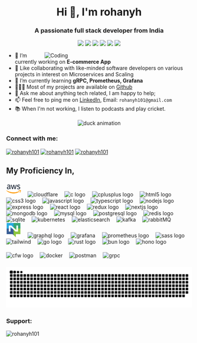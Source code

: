 
<h1 align="center">Hi 👋, I'm rohanyh</h1>
<h3 align="center">A passionate full stack developer from India</h3>



<!--
<p align="left">
  <img src="https://komarev.com/ghpvc/?username=rohanyh101&label=Profile%20views&color=0e75b6&style=flat" alt="rohanyh101" />
</p>
<p align="left">
  <a href="https://twitter.com/rohanyh101" target="_blank">
    <img src="https://img.shields.io/twitter/follow/rohanyh101?logo=twitter&style=for-the-badge" alt="rohanyh101" />
  </a>
</p>
-->

<p align="center">
    <a href="https://github.com/rohanyh101/rohanyh101"><img src="https://komarev.com/ghpvc/?username=rohanyh101&abbreviated=true&label=Profile%20views&color=0e75b6&style=flat"></a>
    <a href="https://github.com/rohanyh101/rohanyh101"><img src="https://img.shields.io/badge/status-updating-brightgreen.svg"></a>
    <a href="https://github.com/rohanyh101/rohanyh101/"><img src="https://img.shields.io/github/contributors/rohanyh101/rohanyh101?color=blue"></a>
    <a href="https://github.com/rohanyh101/rohanyh101/"><img src="https://img.shields.io/github/stars/rohanyh101/rohanyh101.svg?logo=github"></a>
    <a href="https://github.com/rohanyh101/rohanyh101/network/members"><img src="https://img.shields.io/github/forks/rohanyh101/rohanyh101.svg?color=blue&logo=github"></a>
    <a href="https://github.com/rohanyh101/rohanyh101"><img src="https://visitor-badge.lithub.cc/badge?page_id=rohanyh101.MyREADME.MD"></a>
</p>

<img align="right" alt="Coding" width="400" src="https://giffiles.alphacoders.com/296/2968.gif"/>

- 🔭 I’m currently working on **E-commerce App**
- 🤝 Like collaborating with like-minded software developers on various
      </br> projects in interest on Microservices and Scaling
- 🌱 I’m currently learning **gRPC, Prometheus, Grafana**
- 👨🏻‍💻 Most of my projects are available on [Github](https://github.com/rohanyh101)
- 💬 Ask me about anything tech related, I am happy to help;
- 📫 Feel free to ping me on [LinkedIn](https://www.linkedin.com/in/rohan-honnakatti-040b03241/), Email: ```rohanyh101@gmail.com```
- 📚 When I'm not working, I listen to podcasts and play cricket.


<p align="center">
<img align="center" src="https://i.pinimg.com/originals/57/61/5b/57615b8c0092a66c1d4058b1692955cc.gif" alt="duck animation" />
</p>

<h3 align="left">Connect with me:</h3>
<p align="left">
<a href="https://linkedin.com/in/rohanyh101" target="blank"><img align="center" src="https://raw.githubusercontent.com/rahuldkjain/github-profile-readme-generator/master/src/images/icons/Social/linked-in-alt.svg" alt="rohanyh101" height="30" width="40" /></a>
<a href="https://twitter.com/rohanyh101" target="blank"><img align="center" src="https://raw.githubusercontent.com/rahuldkjain/github-profile-readme-generator/master/src/images/icons/Social/twitter.svg" alt="rohanyh101" height="30" width="40" /></a>
<!-- <a href="https://fb.com/rohanyh101" target="blank"><img align="center" src="https://raw.githubusercontent.com/rahuldkjain/github-profile-readme-generator/master/src/images/icons/Social/facebook.svg" alt="rohanyh101" height="30" width="40" /></a> -->
<a href="mailto:rohanyh101@gmail.com" target="blank"><img align="center" src="https://img.icons8.com/fluent/48/000000/gmail.png" alt="rohanyh101" width="3.5%" /></a>
<!-- <a href="https://instagram.com/rohanyh101" target="blank"><img align="center" src="https://raw.githubusercontent.com/rahuldkjain/github-profile-readme-generator/master/src/images/icons/Social/instagram.svg" alt="rohanyh101" height="30" width="40" /></a> -->
<!-- <a href="https://medium.com/@rohanyh101" target="blank"><img align="center" src="https://raw.githubusercontent.com/rahuldkjain/github-profile-readme-generator/master/src/images/icons/Social/medium.svg" alt="@rohanyh101" height="30" width="40" /></a> -->

<!-- <a href="https://www.youtube.com/c/rohanyh101" target="blank"><img align="center" src="https://raw.githubusercontent.com/rahuldkjain/github-profile-readme-generator/master/src/images/icons/Social/youtube.svg" alt="rohanyh101" height="30" width="40" /></a> -->
</p>
<!--
<h3 align="left">Languages and Tools:</h3>
<p align="left">
  <img src="https://raw.githubusercontent.com/devicons/devicon/master/icons/amazonwebservices/amazonwebservices-original-wordmark.svg" alt="aws" width="40" height="40"/>
<img src="https://raw.githubusercontent.com/devicons/devicon/master/icons/bootstrap/bootstrap-plain-wordmark.svg" alt="bootstrap" width="40" height="40"/>
<img src="https://raw.githubusercontent.com/devicons/devicon/master/icons/c/c-original.svg" alt="c" width="40" height="40"/>
<img src="https://www.vectorlogo.zone/logos/apache_cassandra/apache_cassandra-icon.svg" alt="cassandra" width="40" height="40"/>
<img src="https://raw.githubusercontent.com/devicons/devicon/master/icons/cplusplus/cplusplus-original.svg" alt="cplusplus" width="40" height="40"/>
<img src="https://raw.githubusercontent.com/devicons/devicon/master/icons/css3/css3-original-wordmark.svg" alt="css3" width="40" height="40"/>
<img src="https://github.com/rohanyh101/MyProfile/assets/120084118/7e88a969-a805-4a5d-9eac-69438071cfaf" alt="docker" width="45" height="45"/>
<img src="https://www.vectorlogo.zone/logos/elastic/elastic-icon.svg" alt="elasticsearch" width="40" height="40"/>
<img src="https://raw.githubusercontent.com/devicons/devicon/master/icons/express/express-original-wordmark.svg" alt="express" width="40" height="40"/>
<img src="https://www.vectorlogo.zone/logos/git-scm/git-scm-icon.svg" alt="git" width="40" height="40"/>
<img src="https://raw.githubusercontent.com/devicons/devicon/master/icons/go/go-original.svg" alt="go" width="40" height="40"/>
<img src="https://www.vectorlogo.zone/logos/grafana/grafana-icon.svg" alt="grafana" width="40" height="40"/>
<img src="https://www.vectorlogo.zone/logos/graphql/graphql-icon.svg" alt="graphql" width="40" height="40"/>
<img src="https://raw.githubusercontent.com/devicons/devicon/master/icons/html5/html5-original-wordmark.svg" alt="html5" width="40" height="40"/>
<img src="https://raw.githubusercontent.com/devicons/devicon/master/icons/javascript/javascript-original.svg" alt="javascript" width="40" height="40"/>
<img src="https://www.vectorlogo.zone/logos/jenkins/jenkins-icon.svg" alt="jenkins" width="40" height="40"/>
<img src="https://www.vectorlogo.zone/logos/apache_kafka/apache_kafka-icon.svg" alt="kafka" width="40" height="40"/>
<img src="https://raw.githubusercontent.com/devicons/devicon/master/icons/mongodb/mongodb-original-wordmark.svg" alt="mongodb" width="40" height="40"/>
<img src="https://raw.githubusercontent.com/devicons/devicon/master/icons/mysql/mysql-original-wordmark.svg" alt="mysql" width="40" height="40"/>
<img src="https://cdn.worldvectorlogo.com/logos/nextjs-2.svg" alt="nextjs" width="40" height="40"/>
<img src="https://raw.githubusercontent.com/devicons/devicon/master/icons/nodejs/nodejs-original-wordmark.svg" alt="nodejs" width="40" height="40"/>
<img src="https://raw.githubusercontent.com/devicons/devicon/master/icons/postgresql/postgresql-original-wordmark.svg" alt="postgresql" width="40" height="40"/>
<img src="https://www.vectorlogo.zone/logos/getpostman/getpostman-icon.svg" alt="postman" width="40" height="40"/>
<img src="https://www.vectorlogo.zone/logos/rabbitmq/rabbitmq-icon.svg" alt="rabbitMQ" width="40" height="40"/>
<img src="https://raw.githubusercontent.com/devicons/devicon/master/icons/react/react-original-wordmark.svg" alt="react" width="40" height="40"/>
<img src="https://raw.githubusercontent.com/devicons/devicon/master/icons/redis/redis-original-wordmark.svg" alt="redis" width="40" height="40"/>
<img src="https://raw.githubusercontent.com/devicons/devicon/master/icons/redux/redux-original.svg" alt="redux" width="40" height="40"/>
<img src="https://www.rust-lang.org/logos/rust-logo-512x512.png" alt="rust" width="40" height="40"/>
<img src="https://raw.githubusercontent.com/devicons/devicon/master/icons/sass/sass-original.svg" alt="sass" width="40" height="40"/>
<img src="https://www.vectorlogo.zone/logos/sqlite/sqlite-icon.svg" alt="sqlite" width="40" height="40"/>
<img src="https://www.vectorlogo.zone/logos/tailwindcss/tailwindcss-icon.svg" alt="tailwind" width="40" height="40"/>
<img src="https://raw.githubusercontent.com/devicons/devicon/master/icons/typescript/typescript-original.svg" alt="typescript" width="40" height="40"/>
</p>
-->

<h2 align="left">My Proficiency In,</h2>

<div align="left">
  <img src="https://raw.githubusercontent.com/devicons/devicon/master/icons/amazonwebservices/amazonwebservices-original-wordmark.svg" alt="aws" width="40" height="40"/>
  <img width="10" />
  <img src="https://upload.wikimedia.org/wikipedia/commons/9/94/Cloudflare_Logo.png" alt="cloudflare" width="40" height="40"/>
  <img width="10" />
  <img src="https://cdn.jsdelivr.net/gh/devicons/devicon/icons/c/c-plain.svg" height="40" alt="c logo"  />
  <img width="10" />
  <img src="https://cdn.jsdelivr.net/gh/devicons/devicon/icons/cplusplus/cplusplus-plain.svg" height="40" alt="cplusplus logo"  />
  <img width="10" />
  <img src="https://cdn.jsdelivr.net/gh/devicons/devicon/icons/html5/html5-plain-wordmark.svg" height="40" alt="html5 logo"  />
  <img width="10" />
  <img src="https://cdn.jsdelivr.net/gh/devicons/devicon/icons/css3/css3-plain-wordmark.svg" height="40" alt="css3 logo"  />
  <img width="10" />
  <img src="https://cdn.jsdelivr.net/gh/devicons/devicon/icons/javascript/javascript-plain.svg" height="40" alt="javascript logo"  />
  <img width="10" />
  <img src="https://cdn.jsdelivr.net/gh/devicons/devicon/icons/typescript/typescript-plain.svg" height="40" alt="typescript logo"  />
  <img width="10" />
  <img src="https://cdn.jsdelivr.net/gh/devicons/devicon/icons/nodejs/nodejs-plain-wordmark.svg" height="40" alt="nodejs logo"  />
  <img width="10" />
  <img src="https://skillicons.dev/icons?i=express" height="40" alt="express logo"  />
   <img width="10" />
  <img src="https://cdn.jsdelivr.net/gh/devicons/devicon/icons/react/react-original.svg" height="40" alt="react logo"  />
  <img width="10" />
  <img src="https://cdn.jsdelivr.net/gh/devicons/devicon/icons/redux/redux-original.svg" height="40" alt="redux logo"  />
  <img width="10" />
  <img src="https://cdn.jsdelivr.net/gh/devicons/devicon/icons/nextjs/nextjs-original.svg" height="40" alt="nextjs logo"  />
  <img width="10" />
  <img src="https://cdn.jsdelivr.net/gh/devicons/devicon/icons/mongodb/mongodb-original.svg" height="40" alt="mongodb logo"  />
  <img width="10" />
  <img src="https://cdn.jsdelivr.net/gh/devicons/devicon/icons/mysql/mysql-original-wordmark.svg" height="40" alt="mysql logo"  />
  <img width="10" />
  <img src="https://cdn.jsdelivr.net/gh/devicons/devicon/icons/postgresql/postgresql-original-wordmark.svg" height="40" alt="postgresql logo"  />
  <img width="10" />

  <img src="https://cdn.jsdelivr.net/gh/devicons/devicon/icons/redis/redis-original-wordmark.svg" height="40" alt="redis logo"  />
  <img width="10" />
  
  <img src="https://www.vectorlogo.zone/logos/sqlite/sqlite-icon.svg" alt="sqlite" width="40" height="40"/>
  <img width="10" />


  <img src="https://www.vectorlogo.zone/logos/kubernetes/kubernetes-icon.svg" alt="kubernetes" width="40" height="40"/>
  <img width="10" />

  <img src="https://www.vectorlogo.zone/logos/elastic/elastic-icon.svg" alt="elasticsearch" width="40" height="40"/>
  <img width="10" />

  <img src="https://devicon-website.vercel.app/api/apachekafka/original.svg?color=%23FFFFFF" alt="kafka" width="40" height="40" />
  <img width="10" />

  <img src="https://www.vectorlogo.zone/logos/rabbitmq/rabbitmq-icon.svg" alt="rabbitMQ" width="40" height="40"/>
  <img width="10" />

  <img src="https://raw.githubusercontent.com/docker-library/docs/ad703934a62fabf54452755c8486698ff6fc5cc2/nats/logo.png" alt="Nats" width="40" height="40"/>
  <img width="10" />
  
  <img src="https://cdn.jsdelivr.net/gh/devicons/devicon/icons/graphql/graphql-plain.svg" height="40" alt="graphql logo"  />
  <img width="10" />

  <img src="https://www.vectorlogo.zone/logos/grafana/grafana-icon.svg" alt="grafana" width="40" height="40"/>
  <img width="10" />

  <img src="https://cdn.jsdelivr.net/gh/devicons/devicon/icons/prometheus/prometheus-original.svg" height="40" alt="prometheus logo"  />
  <img width="10" />
  
  <img src="https://cdn.jsdelivr.net/gh/devicons/devicon/icons/sass/sass-original.svg" height="40" alt="sass logo"  />
  <img width="10" />
  <img src="https://www.vectorlogo.zone/logos/tailwindcss/tailwindcss-icon.svg" alt="tailwind" width="40" height="40"/>
  <img width="10" />
  <img src="https://cdn.jsdelivr.net/gh/devicons/devicon/icons/go/go-original-wordmark.svg" height="50" width="50" mt="20" alt="go logo"  />
  <img width="10" />
  <img src="https://www.rust-lang.org/logos/rust-logo-512x512.png" height="40" alt="rust logo"  />
  <img width="10" />

  <img src="https://seeklogo.com/images/B/bun-logo-A876328A1F-seeklogo.com.png" height="40" width="40" alt="bun logo"  />
  <img width="10" />

  <img src="https://avatars.githubusercontent.com/u/98495527?s=280&v=4" height="40" width="40" alt="hono logo"  />
  <img width="10" />

<img src="https://github.com/rohanyh101/MyREADME.MD/assets/120084118/4d182b3e-4f86-4362-b5cf-a34ae4d3815e" height="37" width="40" alt="cfw logo"  />
<img width="10" />  
  
  <img src="https://github.com/rohanyh101/MyProfile/assets/120084118/7e88a969-a805-4a5d-9eac-69438071cfaf" alt="docker" width="45" height="45"/>
  <img width="10" />
  <img src="https://www.vectorlogo.zone/logos/getpostman/getpostman-icon.svg" alt="postman" width="37" height="37"/>
  <img width="10" />
  <img src="https://grpc.io/img/logos/grpc-logo.png" height="40" alt="grpc" style="margin-top: 20px;" />
</div>

###

<div align="center">
  <img src="https://raw.githubusercontent.com/Platane/snk/output/github-contribution-grid-snake.svg" alt="Snake animation" />
</div>

###

<h3 align="left">Support:</h3>
<p><a href="https://www.buymeacoffee.com/rohanyh101"> <img align="left" src="https://cdn.buymeacoffee.com/buttons/v2/default-yellow.png" height="50" width="210" alt="rohanyh101" /></a>
<!--   <a href="https://ko-fi.com/rohanyh101"> <img align="right" src="https://cdn.ko-fi.com/cdn/kofi3.png?v=3" height="50" width="210" alt="rohanyh101" /></a> -->
</p><br><be>

<!--<p><img align="center" src="https://github-readme-stats.vercel.app/api/top-langs?username=rohanyh101&show_icons=true&locale=en&layout=compact" alt="rohanyh101" /></p>
-->
<!--<p>&nbsp;<img align="center" src="https://github-readme-stats.vercel.app/api?username=rohanyh101&show_icons=true&locale=en" alt="rohanyh101" /></p>
-->
          
